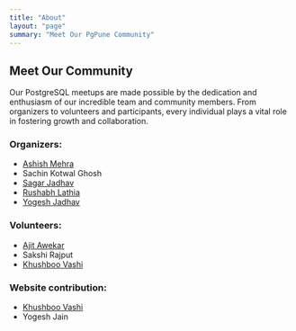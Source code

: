 ```yaml
---
title: "About"
layout: "page"
summary: "Meet Our PgPune Community"
---
```


## Meet Our Community

Our PostgreSQL meetups are made possible by the dedication and enthusiasm of our incredible team and community members. From organizers to volunteers and participants, every individual plays a vital role in fostering growth and collaboration.


### Organizers: 

- [Ashish Mehra](https://www.linkedin.com/in/ashishkmehra/)
- Sachin Kotwal Ghosh
- [Sagar Jadhav](https://www.linkedin.com/in/sagar-jadhav-42440a84/)
- [Rushabh Lathia](https://www.linkedin.com/in/rushabh-lathia-3bb8616/)
- [Yogesh Jadhav](https://www.linkedin.com/in/pgyogesh/)

### Volunteers:

- [Ajit Awekar](https://www.linkedin.com/in/ajit-awekar-6780648/)
- Sakshi Rajput
- [Khushboo Vashi](https://www.linkedin.com/in/khushboo-vashi-b8303012/)

### Website contribution:
 
- [Khushboo Vashi](https://www.linkedin.com/in/khushboo-vashi-b8303012/)
- Yogesh Jain
